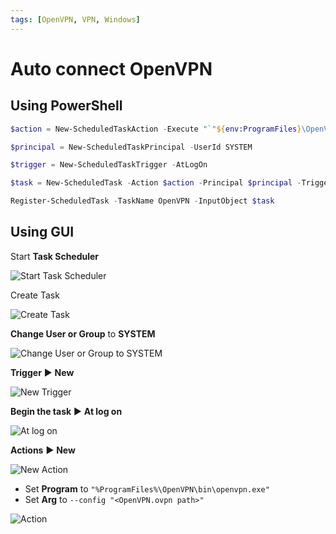 ```yaml
---
tags: [OpenVPN, VPN, Windows]
---
```


# Auto connect OpenVPN

## Using PowerShell

```powershell title="Administrator PowerShell"
$action = New-ScheduledTaskAction -Execute "`"${env:ProgramFiles}\OpenVPN\bin\openvpn.exe`"" -Argument "--config `"${env:UserProfile}\OpenVPN\config\OpenVPN.ovpn`""

$principal = New-ScheduledTaskPrincipal -UserId SYSTEM

$trigger = New-ScheduledTaskTrigger -AtLogOn

$task = New-ScheduledTask -Action $action -Principal $principal -Trigger $trigger

Register-ScheduledTask -TaskName OpenVPN -InputObject $task
```

## Using GUI

Start **Task Scheduler**

![Start Task Scheduler](img/Auto%20connect%20OpenVPN/Task%20Scheduler.png)

Create Task

![Create Task](img/Auto%20connect%20OpenVPN/Create%20Task.png)

**Change User or Group** to **SYSTEM**

![Change User or Group to SYSTEM](img/Auto%20connect%20OpenVPN/Change%20User%20or%20Group%20to%20SYSTEM.png)

**Trigger** ▶ **New**

![New Trigger](img/Auto%20connect%20OpenVPN/New%20Trigger.png)

**Begin the task** ▶ **At log on**

![At log on](img/Auto%20connect%20OpenVPN/At%20log%20on.png)

**Actions** ▶ **New**

![New Action](img/Auto%20connect%20OpenVPN/New%20Action.png)

- Set **Program** to `"%ProgramFiles%\OpenVPN\bin\openvpn.exe"`
- Set **Arg** to `--config "<OpenVPN.ovpn path>"`

![Action](img/Auto%20connect%20OpenVPN/Action.png)
